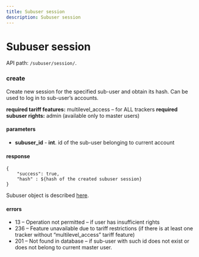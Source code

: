 ```yaml
---
title: Subuser session
description: Subuser session
---
```


# Subuser session

API path: `/subuser/session/`.

### create

Create new session for the specified sub-user and obtain its hash. Can be used to log in to sub-user’s accounts.

**required tariff features:** multilevel_access – for ALL trackers
**required subuser rights:** admin (available only to master users)

#### parameters

* **subuser_id** - **int**. id of the sub-user belonging to current account

#### response

```json5
{
    "success": true,
    "hash" : ${hash of the created subuser session}
}
```

Subuser object is described [here](index.md#sub-user-object-structure).

#### errors

*   13 – Operation not permitted – if user has insufficient rights
*   236 – Feature unavailable due to tariff restrictions (if there is at least one tracker without “multilevel_access” tariff feature)
*   201 – Not found in database – if sub-user with such id does not exist or does not belong to current master user.

